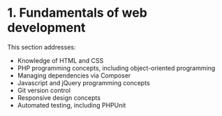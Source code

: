 # 1. Fundamentals of web development

This section addresses:
* Knowledge of HTML and CSS
* PHP programming concepts, including object-oriented programming
* Managing dependencies via Composer
* Javascript and jQuery programming concepts
* Git version control
* Responsive design concepts
* Automated testing, including PHPUnit


